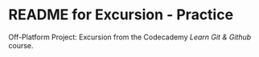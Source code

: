 # README for Excursion - Practice

Off-Platform Project: Excursion from the Codecademy *Learn Git & Github* course.
